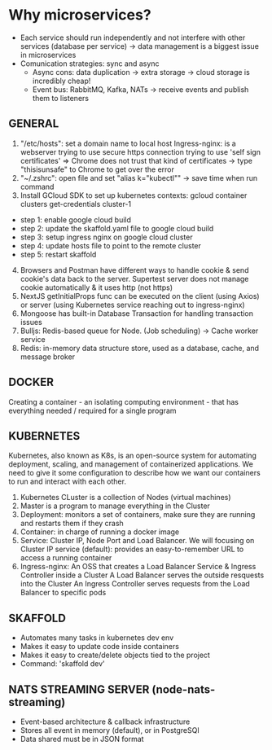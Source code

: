 # Why microservices?

- Each service should run independently and not interfere with other services
  (database per service) -> data management is a biggest issue in microservices
- Comunication strategies: sync and async
  - Async cons: data duplication -> extra storage -> cloud storage is incredibly cheap!
  - Event bus: RabbitMQ, Kafka, NATs -> receive events and publish them to listeners

## GENERAL

1. "/etc/hosts": set a domain name to local host
   Ingress-nginx: is a webserver trying to use secure https connection trying to use 'self sign certificates' => Chrome does not trust that kind of certificates -> type "thisisunsafe" to Chrome to get over the error
2. "~/.zshrc": open file and set "alias k="kubectl"" -> save time when run command
3. Install GCloud SDK to set up kubernetes contexts: gcloud container clusters get-credentials cluster-1

- step 1: enable google cloud build
- step 2: update the skaffold.yaml file to google cloud build
- step 3: setup ingress nginx on google cloud cluster
- step 4: update hosts file to point to the remote cluster
- step 5: restart skaffold

4. Browsers and Postman have different ways to handle cookie & send
   cookie's data back to the server. Supertest server does not manage
   cookie automatically & it uses http (not https)
5. NextJS getInitialProps func can be executed on the client (using Axios)
   or server (using Kubernetes service reaching out to ingress-nginx)
6. Mongoose has built-in Database Transaction for handling transaction issues
7. Bulljs: Redis-based queue for Node. (Job scheduling) -> Cache worker service
8. Redis: in-memory data structure store, used as a database, cache, and message broker

## DOCKER

Creating a container - an isolating computing environment - that has everything needed / required
for a single program

## KUBERNETES

Kubernetes, also known as K8s, is an open-source system for automating deployment, scaling, and management of containerized applications. We need to give it some configuration to describe how we want our containers to run and interact with each other.

1. Kubernetes CLuster is a collection of Nodes (virtual machines)
2. Master is a program to manage everything in the Cluster
3. Deployment: monitors a set of containers, make sure they are running and restarts them if they crash
4. Container: in charge of running a docker image
5. Service: Cluster IP, Node Port and Load Balancer. We will focusing on Cluster IP service (default): provides an easy-to-remember URL to access a running container
6. Ingress-nginx:
   An OSS that creates a Load Balancer Service & Ingress Controller inside a Cluster
   A Load Balancer serves the outside resquests into the Cluster
   An Ingress Controller serves requests from the Load Balancer to specific pods

## SKAFFOLD

- Automates many tasks in kubernetes dev env
- Makes it easy to update code inside containers
- Makes it easy to create/delete objects tied to the project
- Command: 'skaffold dev'

## NATS STREAMING SERVER (node-nats-streaming)

- Event-based architecture & callback infrastructure
- Stores all event in memory (default), or in PostgreSQl
- Data shared must be in JSON format
